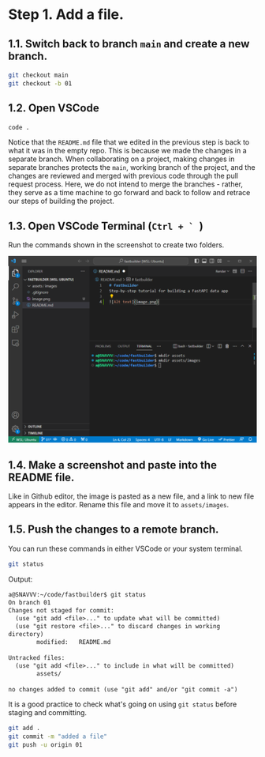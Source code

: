 # Step 1.  Add a file.

## 1.1. Switch back to branch `main` and create a new branch.

```bash
git checkout main
git checkout -b 01
```

## 1.2. Open VSCode

```bash
code .
```

Notice that the `README.md` file that we edited in the previous step is back to what it was in the empty repo.  This is because we made the changes in a separate branch.  When collaborating on a project, making changes in separate branches protects the `main`, working branch of the project, and the changes are reviewed and merged with previous code through the pull request process.  Here, we do not intend to merge the branches - rather, they serve as a time machine to go forward and back to follow and retrace our steps of building the project.

## 1.3. Open VSCode Terminal (```Ctrl + ` ```)

Run the commands shown in the screenshot to create two folders.

![first file added to repo](assets/images/01-VSCode.png)

## 1.4. Make a screenshot and paste into the README file.

Like in Github editor, the image is pasted as a new file, and a link to new file appears in the editor.  Rename this file and move it to `assets/images`.

## 1.5. Push the changes to a remote branch.

You can run these commands in either VSCode or your system terminal.

```bash
git status
```

Output:
```
a@SNAVVV:~/code/fastbuilder$ git status
On branch 01
Changes not staged for commit:
  (use "git add <file>..." to update what will be committed)
  (use "git restore <file>..." to discard changes in working directory)
        modified:   README.md

Untracked files:
  (use "git add <file>..." to include in what will be committed)
        assets/

no changes added to commit (use "git add" and/or "git commit -a")
```

It is a good practice to check what's going on using `git status` before staging and committing.

```bash
git add .
git commit -m "added a file"
git push -u origin 01
```